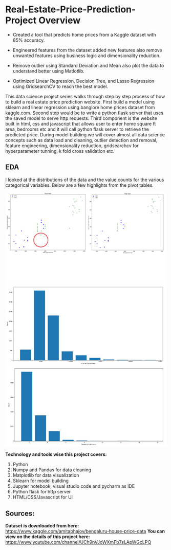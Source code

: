 # Real-Estate-Price-Prediction-Project Overview

* Created a tool that predicts home prices from a Kaggle dataset with 85% accuracy.

* Engineered features from the dataset added new features also remove unwanted features using business logic and dimensionality reduction.

* Remove outlier using Standard Deviation and Mean also plot the data to understand better using Matlotlib.

* Optimized Linear Regression, Decision Tree, and Lasso Regression using GridsearchCV to reach the best model.

This data science project series walks through step by step process of how to build a real estate price prediction website. First build a model using sklearn and linear regression using banglore home prices dataset from kaggle.com. Second step would be to write a python flask server that uses the saved model to serve http requests. Third component is the website built in html, css and javascript that allows user to enter home square ft area, bedrooms etc and it will call python flask server to retrieve the predicted price. During model building we will cover almost all data science concepts such as data load and cleaning, outlier detection and removal, feature engineering, dimensionality reduction, gridsearchcv for hyperparameter tunning, k fold cross validation etc. 


## EDA
I looked at the distributions of the data and the value counts for the various categorical variables. Below are a few highlights from the pivot tables.

![](images/eda1.png)
![](images/eda2.png)
![](images/eda3.png)

**Technology and tools wise this project covers:**
1. Python
2. Numpy and Pandas for data cleaning
3. Matplotlib for data visualization
4. Sklearn for model building
5. Jupyter notebook, visual studio code and pycharm as IDE
6. Python flask for http server
7. HTML/CSS/Javascript for UI

## Sources:

**Dataset is downloaded from here:** https://www.kaggle.com/amitabhajoy/bengaluru-house-price-data
**You can view on the details of this project here:** https://www.youtube.com/channel/UCh9nVJoWXmFb7sLApWGcLPQ

